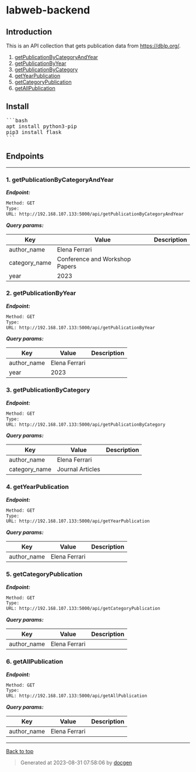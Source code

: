 
# labweb-backend

## Introduction
This is an API collection that gets publication data from https://dblp.org/.


<!--- If we have only one group/collection, then no need for the "ungrouped" heading -->
1. [getPublicationByCategoryAndYear](#1-getpublicationbycategoryandyear)
1. [getPublicationByYear](#2-getpublicationbyyear)
1. [getPublicationByCategory](#3-getpublicationbycategory)
1. [getYearPublication](#4-getyearpublication)
1. [getCategoryPublication](#5-getcategorypublication)
1. [getAllPublication](#6-getallpublication)

## Install

<pre>
```bash
apt install python3-pip
pip3 install flask
```
</pre>

## Endpoints


--------



### 1. getPublicationByCategoryAndYear



***Endpoint:***

```bash
Method: GET
Type: 
URL: http://192.168.107.133:5000/api/getPublicationByCategoryAndYear
```



***Query params:***

| Key | Value | Description |
| --- | ------|-------------|
| author_name | Elena Ferrari |  |
| category_name | Conference and Workshop Papers |  |
| year | 2023 |  |



### 2. getPublicationByYear



***Endpoint:***

```bash
Method: GET
Type: 
URL: http://192.168.107.133:5000/api/getPublicationByYear
```



***Query params:***

| Key | Value | Description |
| --- | ------|-------------|
| author_name | Elena Ferrari |  |
| year | 2023 |  |



### 3. getPublicationByCategory



***Endpoint:***

```bash
Method: GET
Type: 
URL: http://192.168.107.133:5000/api/getPublicationByCategory
```



***Query params:***

| Key | Value | Description |
| --- | ------|-------------|
| author_name | Elena Ferrari |  |
| category_name | Journal Articles |  |



### 4. getYearPublication



***Endpoint:***

```bash
Method: GET
Type: 
URL: http://192.168.107.133:5000/api/getYearPublication
```



***Query params:***

| Key | Value | Description |
| --- | ------|-------------|
| author_name | Elena Ferrari |  |



### 5. getCategoryPublication



***Endpoint:***

```bash
Method: GET
Type: 
URL: http://192.168.107.133:5000/api/getCategoryPublication
```



***Query params:***

| Key | Value | Description |
| --- | ------|-------------|
| author_name | Elena Ferrari |  |



### 6. getAllPublication



***Endpoint:***

```bash
Method: GET
Type: 
URL: http://192.168.107.133:5000/api/getAllPublication
```



***Query params:***

| Key | Value | Description |
| --- | ------|-------------|
| author_name | Elena Ferrari |  |



---
[Back to top](#labweb-backend)

>Generated at 2023-08-31 07:58:06 by [docgen](https://github.com/thedevsaddam/docgen)
